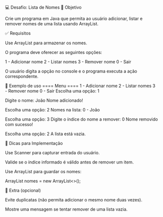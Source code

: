 💻 Desafio: Lista de Nomes
🎯 Objetivo

Crie um programa em Java que permita ao usuário adicionar, listar e remover nomes de uma lista usando ArrayList.

✅ Requisitos

Use ArrayList<String> para armazenar os nomes.

O programa deve oferecer as seguintes opções:

1 - Adicionar nome
2 - Listar nomes
3 - Remover nome
0 - Sair


O usuário digita a opção no console e o programa executa a ação correspondente.

🧠 Exemplo de uso
==== Menu ====
1 - Adicionar nome
2 - Listar nomes
3 - Remover nome
0 - Sair
Escolha uma opção: 1

Digite o nome: João
Nome adicionado!

Escolha uma opção: 2
Nomes na lista:
0 - João

Escolha uma opção: 3
Digite o índice do nome a remover: 0
Nome removido com sucesso!

Escolha uma opção: 2
A lista está vazia.

🧰 Dicas para Implementação

Use Scanner para capturar entrada do usuário.

Valide se o índice informado é válido antes de remover um item.

Use ArrayList para guardar os nomes:

ArrayList<String> nomes = new ArrayList<>();

🚀 Extra (opcional)

Evite duplicatas (não permita adicionar o mesmo nome duas vezes).

Mostre uma mensagem se tentar remover de uma lista vazia.